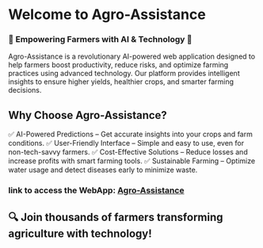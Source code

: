 # Welcome to Agro-Assistance
### 🚜 Empowering Farmers with AI & Technology 🌱

Agro-Assistance is a revolutionary AI-powered web application designed to help farmers boost productivity, reduce risks, and optimize farming practices using advanced technology. Our platform provides intelligent insights to ensure higher yields, healthier crops, and smarter farming decisions.

## Why Choose Agro-Assistance?
✅ AI-Powered Predictions – Get accurate insights into your crops and farm conditions.
✅ User-Friendly Interface – Simple and easy to use, even for non-tech-savvy farmers.
✅ Cost-Effective Solutions – Reduce losses and increase profits with smart farming tools.
✅ Sustainable Farming – Optimize water usage and detect diseases early to minimize waste.

### link to access the WebApp: [Agro-Assistance](https://aafiya-01.github.io/Agro-Assistance-webapp/)

## 🔍 Join thousands of farmers transforming agriculture with technology!


